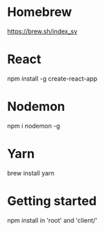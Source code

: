 # Homebrew
https://brew.sh/index_sv

# React
npm install -g create-react-app

# Nodemon
npm i nodemon -g

# Yarn
brew install yarn

# Getting started
npm install in 'root' and 'client/'